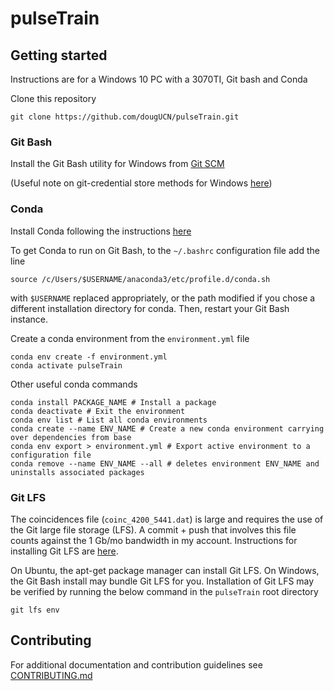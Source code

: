 # pulseTrain

## Getting started

Instructions are for a Windows 10 PC with a 3070TI, Git bash and Conda

Clone this repository

```
git clone https://github.com/dougUCN/pulseTrain.git
```

### Git Bash

Install the Git Bash utility for Windows from [Git SCM](https://git-scm.com/downloads)

(Useful note on git-credential store methods for Windows [here](https://github.com/git-ecosystem/git-credential-manager/blob/main/docs/credstores.md))

### Conda

Install Conda following the instructions [here](https://conda.io/projects/conda/en/latest/user-guide/install/index.html)

To get Conda to run on Git Bash, to the `~/.bashrc` configuration file add the line

```
source /c/Users/$USERNAME/anaconda3/etc/profile.d/conda.sh
```

with `$USERNAME` replaced appropriately, or the path modified if you chose a different installation directory for conda. Then, restart your Git Bash instance.

Create a conda environment from the `environment.yml` file

```
conda env create -f environment.yml
conda activate pulseTrain
```

Other useful conda commands

```
conda install PACKAGE_NAME # Install a package
conda deactivate # Exit the environment
conda env list # List all conda environments
conda create --name ENV_NAME # Create a new conda environment carrying over dependencies from base
conda env export > environment.yml # Export active environment to a configuration file
conda remove --name ENV_NAME --all # deletes environment ENV_NAME and uninstalls associated packages
```

### Git LFS

The coincidences file (`coinc_4200_5441.dat`) is large and requires the use of the Git large file storage (LFS). A commit + push that involves this file counts against the 1 Gb/mo bandwidth in my account. Instructions for installing Git LFS are [here](https://docs.github.com/en/repositories/working-with-files/managing-large-files/installing-git-large-file-storage).

On Ubuntu, the apt-get package manager can install Git LFS. On Windows, the Git Bash install may bundle Git LFS for you. Installation of Git LFS may be verified by running the below command in the `pulseTrain` root directory

```
git lfs env
```

## Contributing

For additional documentation and contribution guidelines see [CONTRIBUTING.md](CONTRIBUTING.md)
